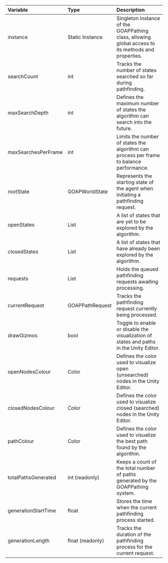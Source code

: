 | Variable            | Type                  | Description                                                                                        |
|:--------------------|:----------------------|:---------------------------------------------------------------------------------------------------|
| instance            | Static Instance       | Singleton instance of the GOAPPathing class, allowing global access to its methods and properties. |
| searchCount         | int                   | Tracks the number of states searched so far during pathfinding.                                    |
| maxSearchDepth      | int                   | Defines the maximum number of states the algorithm can search into the future.                     |
| maxSearchesPerFrame | int                   | Limits the number of states the algorithm can process per frame to balance performance.            |
| rootState           | GOAPWorldState        | Represents the starting state of the agent when initiating a pathfinding request.                  |
| openStates          | List<GOAPWorldState>  | A list of states that are yet to be explored by the algorithm.                                     |
| closedStates        | List<GOAPWorldState>  | A list of states that have already been explored by the algorithm.                                 |
| requests            | List<GOAPPathRequest> | Holds the queued pathfinding requests awaiting processing.                                         |
| currentRequest      | GOAPPathRequest       | Tracks the pathfinding request currently being processed.                                          |
| drawGizmos          | bool                  | Toggle to enable or disable the visualization of states and paths in the Unity Editor.             |
| openNodesColour     | Color                 | Defines the color used to visualize open (unsearched) nodes in the Unity Editor.                   |
| closedNodesColour   | Color                 | Defines the color used to visualize closed (searched) nodes in the Unity Editor.                   |
| pathColour          | Color                 | Defines the color used to visualize the best path found by the algorithm.                          |
| totalPathsGenerated | int (readonly)        | Keeps a count of the total number of paths generated by the GOAPPathing system.                    |
| generationStartTime | float                 | Stores the time when the current pathfinding process started.                                      |
| generationLength    | float (readonly)      | Tracks the duration of the pathfinding process for the current request.                            |